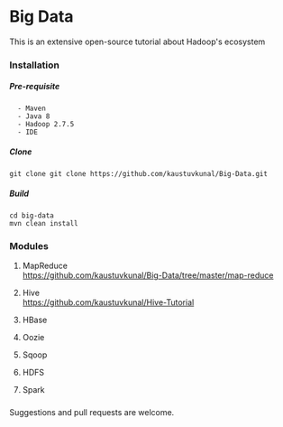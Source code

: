 # Big Data 

This is an extensive open-source tutorial about Hadoop's ecosystem 
 
### Installation  
 

 
 ##### Pre-requisite
 ```
   - Maven
   - Java 8
   - Hadoop 2.7.5 
   - IDE
   ```
##### Clone 

 `git clone git clone https://github.com/kaustuvkunal/Big-Data.git`

 ##### Build
 ```
 cd big-data
 mvn clean install
 ```

 

### Modules

 1. MapReduce</br> 
 https://github.com/kaustuvkunal/Big-Data/tree/master/map-reduce
  
 2. Hive</br>
 https://github.com/kaustuvkunal/Hive-Tutorial
 
 3. HBase
 
 4. Oozie
 
 5. Sqoop
 
 6. HDFS 
 
 7. Spark
  
 
 



###  
Suggestions and pull requests are welcome.
